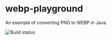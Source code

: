 # webp-playground

An example of converting PNG to WEBP in Java.

![Build status](https://github.com/akwiatek/webp-playground/actions/workflows/maven.yml/badge.svg)
